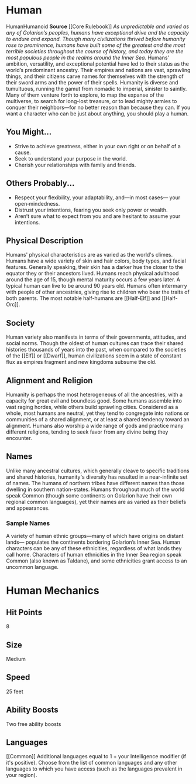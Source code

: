 ﻿---
ability:
- Free
- Free
ability_boost:
- Free
- Free
ability_flaw: null
hp: '8'
id: '6'
land_speed: '25'
language:
- '[[DATABASE/language/Common|Common]]'
max_speed: '25'
name: Human
rarity: Common
size: Medium
source: '[[DATABASE/source/Core Rulebook|Core Rulebook]]'
speed:
- 25 feet
trait:
- '[[DATABASE/trait/Human|Human]]'
- '[[DATABASE/trait/Humanoid|Humanoid]]'
type: Ancestry
vision: null

---
# Human

<span class="item-trait">Human</span><span class="item-trait">Humanoid</span>
**Source** [[Core Rulebook]] 
_As unpredictable and varied as any of Golarion’s peoples, humans have exceptional drive and the capacity to endure and expand. Though many civilizations thrived before humanity rose to prominence, humans have built some of the greatest and the most terrible societies throughout the course of history, and today they are the most populous people in the realms around the Inner Sea._
Humans’ ambition, versatility, and exceptional potential have led to their status as the world’s predominant ancestry. Their empires and nations are vast, sprawling things, and their citizens carve names for themselves with the strength of their sword arms and the power of their spells. Humanity is diverse and tumultuous, running the gamut from nomadic to imperial, sinister to saintly. Many of them venture forth to explore, to map the expanse of the multiverse, to search for long-lost treasure, or to lead mighty armies to conquer their neighbors—for no better reason than because they can.
 If you want a character who can be just about anything, you should play a human.

## You Might...

* Strive to achieve greatness, either in your own right or on behalf of a cause. 
* Seek to understand your purpose in the world. 
* Cherish your relationships with family and friends.

## Others Probably...

* Respect your flexibility, your adaptability, and—in most cases— your open‑mindedness. 
* Distrust your intentions, fearing you seek only power or wealth. 
* Aren’t sure what to expect from you and are hesitant to assume your intentions.

## Physical Description

Humans' physical characteristics are as varied as the world's climes. Humans have a wide variety of skin and hair colors, body types, and facial features. Generally speaking, their skin has a darker hue the closer to the equator they or their ancestors lived.
 Humans reach physical adulthood around the age of 15, though mental maturity occurs a few years later. A typical human can live to be around 90 years old. Humans often intermarry with people of other ancestries, giving rise to children who bear the traits of both parents. The most notable half-humans are [[Half-Elf]] and [[Half-Orc]].

## Society

Human variety also manifests in terms of their governments, attitudes, and social norms. Though the oldest of human cultures can trace their shared histories thousands of years into the past, when compared to the societies of the [[Elf]] or [[Dwarf]], human civilizations seem in a state of constant flux as empires fragment and new kingdoms subsume the old.

## Alignment and Religion

Humanity is perhaps the most heterogeneous of all the ancestries, with a capacity for great evil and boundless good. Some humans assemble into vast raging hordes, while others build sprawling cities. Considered as a whole, most humans are neutral, yet they tend to congregate into nations or communities of a shared alignment, or at least a shared tendency toward an alignment. Humans also worship a wide range of gods and practice many different religions, tending to seek favor from any divine being they encounter.

## Names

Unlike many ancestral cultures, which generally cleave to specific traditions and shared histories, humanity's diversity has resulted in a near-infinite set of names. The humans of northern tribes have different names than those dwelling in southern nation-states. Humans throughout much of the world speak Common (though some continents on Golarion have their own regional common languages), yet their names are as varied as their beliefs and appearances.

### Sample Names

A variety of human ethnic groups—many of which have origins on distant lands— populates the continents bordering Golarion’s Inner Sea. Human characters can be any of these ethnicities, regardless of what lands they call home.
 Characters of human ethnicities in the Inner Sea region speak Common (also known as Taldane), and some ethnicities grant access to an uncommon language.

# Human Mechanics

## Hit Points

8

## Size

Medium

## Speed

25 feet

## Ability Boosts

Two free ability boosts

## Languages

[[Common]]
Additional languages equal to 1 + your Intelligence modifier (if it's positive). Choose from the list of common languages and any other languages to which you have access (such as the languages prevalent in your region).